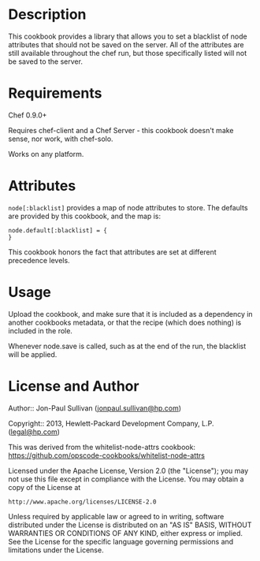 Description
===========

This cookbook provides a library that allows you to set a blacklist of
node attributes that should not be saved on the server. All of the
attributes are still available throughout the chef run, but those
specifically listed will not be saved to the server.

Requirements
============

Chef 0.9.0+

Requires chef-client and a Chef Server - this cookbook doesn't make
sense, nor work, with chef-solo.

Works on any platform.

Attributes
==========

`node[:blacklist]` provides a map of node attributes to store. The
defaults are provided by this cookbook, and the map is:

    node.default[:blacklist] = {
    }

This cookbook honors the fact that attributes are set at different
precedence levels.

Usage
=====

Upload the cookbook, and make sure that it is included as a dependency
in another cookbooks metadata, or that the recipe (which does nothing)
is included in the role.

Whenever node.save is called, such as at the end of the run, the
blacklist will be applied.

License and Author
==================

Author:: Jon-Paul Sullivan (<jonpaul.sullivan@hp.com>)

Copyright:: 2013, Hewlett-Packard Development Company, L.P. (<legal@hp.com>)

This was derived from the whitelist-node-attrs cookbook:
https://github.com/opscode-cookbooks/whitelist-node-attrs

Licensed under the Apache License, Version 2.0 (the "License");
you may not use this file except in compliance with the License.
You may obtain a copy of the License at

    http://www.apache.org/licenses/LICENSE-2.0

Unless required by applicable law or agreed to in writing, software
distributed under the License is distributed on an "AS IS" BASIS,
WITHOUT WARRANTIES OR CONDITIONS OF ANY KIND, either express or implied.
See the License for the specific language governing permissions and
limitations under the License.

